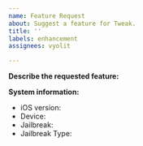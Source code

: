 ```yaml
---
name: Feature Request
about: Suggest a feature for Tweak.
title: ''
labels: enhancement
assignees: vyolit

---
```


**Describe the requested feature:**

**System information:**
- iOS version:
- Device:
- Jailbreak:
- Jailbreak Type:
